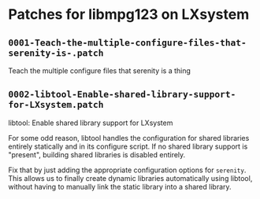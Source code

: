# Patches for libmpg123 on LXsystem

## `0001-Teach-the-multiple-configure-files-that-serenity-is-.patch`

Teach the multiple configure files that serenity is a thing


## `0002-libtool-Enable-shared-library-support-for-LXsystem.patch`

libtool: Enable shared library support for LXsystem

For some odd reason, libtool handles the configuration for shared
libraries entirely statically and in its configure script. If no
shared library support is "present", building shared libraries is
disabled entirely.

Fix that by just adding the appropriate configuration options for
`serenity`. This allows us to finally create dynamic libraries
automatically using libtool, without having to manually link the
static library into a shared library.

